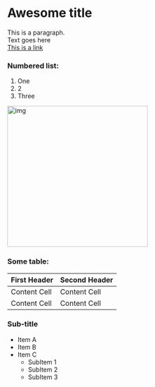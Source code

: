 # Awesome title
This is a paragraph.  
Text goes here  
[This is a link](google.com)

### Numbered list:

1. One
2. 2
3. Three

<img width="320" alt="img" src="https://octodex.github.com/images/yaktocat.png">

### Some table:

| First Header  | Second Header |
| ------------- | ------------- |
| Content Cell  | Content Cell  |
| Content Cell  | Content Cell  |

### Sub-title
- Item A
- Item B
- Item C
	- SubItem 1
	- SubItem 2
	- SubItem 3
